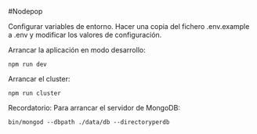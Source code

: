 #Nodepop

Configurar variables de entorno. Hacer una copia del fichero .env.example a .env y modificar los valores de configuración.

Arrancar la aplicación en modo desarrollo:
```shell
npm run dev
```

Arrancar el cluster:
```shell
npm run cluster
```

Recordatorio: Para arrancar el servidor de MongoDB:

```shell
bin/mongod --dbpath ./data/db --directoryperdb
```